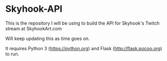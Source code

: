 # Skyhook-API

This is the repository I will be using to build the API for Skyhook's Twitch stream at SkyhookArt.com

Will keep updating this as time goes on.

It requires Python 3 (https://python.org) and Flask (http://flask.pocoo.org) to run.
